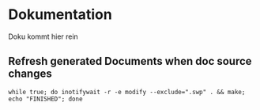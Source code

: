 # Dokumentation
Doku kommt hier rein

## Refresh generated Documents when doc source changes

    while true; do inotifywait -r -e modify --exclude=".swp" . && make; echo "FINISHED"; done
